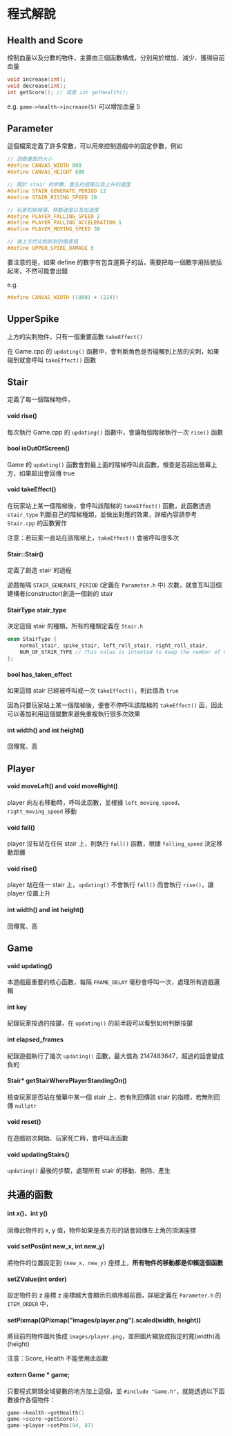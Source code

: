 # 程式解說

## Health and Score

控制血量以及分數的物件，主要由三個函數構成，分別用於增加、減少、獲得目前血量
```cpp
void increase(int);
void decrease(int);
int getScore(); // 或是 int getHealth();
```
e.g. `game->health->increase(5)` 可以增加血量 5

## Parameter

這個檔案定義了許多常數，可以用來控制遊戲中的固定參數，例如
```cpp
// 遊戲畫面的大小
#define CANVAS_WIDTH 800
#define CANVAS_HEIGHT 600

// 關於 stair 的參數，產生的週期以及上升的速度
#define STAIR_GENERATE_PERIOD 12
#define STAIR_RISING_SPEED 10

// 玩家初始掉落、移動速度以及加速度
#define PLAYER_FALLING_SPEED 2
#define PLAYER_FALLING_ACCELERATION 1
#define PLAYER_MOVING_SPEED 30

// 被上方的尖刺刺到的傷害值
#define UPPER_SPIKE_DAMAGE 5
```

要注意的是，如果 define 的數字有包含運算子的話，需要把每一個數字用括號括起來，不然可能會出錯

e.g.
```cpp
#define CANVAS_WIDTH ((800) + (224))
```

## UpperSpike

上方的尖刺物件，只有一個重要函數 `takeEffect()`

在 Game.cpp 的 `updating()` 函數中，會判斷角色是否碰觸到上放的尖刺，如果碰到就會呼叫 `takeEffect()` 函數

## Stair

定義了每一個階梯物件，


#### void rise()
每次執行 Game.cpp 的 `updating()` 函數中，會讓每個階梯執行一次 `rise()` 函數

#### bool isOutOfScreen()
Game 的 `updating()` 函數會對最上面的階梯呼叫此函數，檢查是否超出螢幕上方，如果超出會回傳 true

#### void takeEffect()
在玩家站上某一個階梯後，會呼叫該階梯的 `takeEffect()` 函數，此函數透過 `stair_type` 判斷自己的階梯種類，並做出對應的效果，詳細內容請參考 `Stair.cpp` 的函數實作

注意：若玩家一直站在該階梯上，`takeEffect()` 會被呼叫很多次

#### Stair::Stair()

定義了創造 stair`的過程

遊戲每隔 `STAIR_GENERATE_PERIOD` (定義在 `Parameter.h` 中) 次數，就會互叫這個建構者(constructor)創造一個新的 stair

#### StairType stair\_type
決定這個 stair 的種類，所有的種類定義在 `Stair.h`
```cpp
enum StairType {
    normal_stair, spike_stair, left_roll_stair, right_roll_stair,
    NUM_OF_STAIR_TYPE // This value is intented to keep the number of elements in this enum.
};
```
#### bool has_taken_effect

如果這個 stair 已經被呼叫或一次 `takeEffect()`，則此值為 `true`

因為只要玩家站上某一個階梯後，便會不停呼叫該階梯的 `takeEffect()` 函，因此可以善加利用這個變數來避免重複執行很多次效果

#### int width() and int height()

回傳寬、高

## Player

#### void moveLeft() and void moveRight()

player 向左右移動時，呼叫此函數，並根據 `left_moving_speed`、`right_moving_speed` 移動

#### void fall()

player 沒有站在任何 stair 上，則執行 `fall()` 函數，根據 `falling_speed` 決定移動距離

#### void rise()

player 站在任一 stair 上，`updating()` 不會執行 `fall()` 而會執行 `rise()`，讓 player 位置上升


#### int width() and int height()

回傳寬、高

## Game

#### void updating()

本遊戲最重要的核心函數，每隔 `FRAME_DELAY` 毫秒會呼叫一次，處理所有遊戲邏輯

#### int key

紀錄玩家按過的按鍵，在 `updating()` 的前半段可以看到如何判斷按鍵

#### int elapsed\_frames

紀錄遊戲執行了幾次 `updating()` 函數，最大值為 2147483647，超過的話會變成負的

#### Stair\* getStairWherePlayerStandingOn()

檢查玩家是否站在螢幕中某一個 stair 上，若有則回傳該 stair 的指標，若無則回傳 `nullptr`

#### void reset()

在遊戲初次開始、玩家死亡時，會呼叫此函數

####  void updatingStairs()

`updating()` 最後的步驟，處理所有 stair 的移動、刪除、產生


## 共通的函數

#### int x()、int y()

回傳此物件的 x, y 值，物件如果是長方形的話會回傳左上角的頂演座標

#### void setPos(int new\_x, int new\_y)

將物件的位置設定到 `(new_x, new_y)` 座標上，**所有物件的移動都是仰賴這個函數**

#### setZValue(int order)

設定物件的 z 座標 z 座標越大會顯示的順序越前面，詳細定義在 `Parameter.h` 的 `ITEM_ORDER` 中，

#### setPixmap(QPixmap("images/player.png").scaled(width, height))

將目前的物件圖片換成 `images/player.png`，並把圖片縮放成指定的寬(width)高(height)

注意：Score, Health 不能使用此函數

#### extern Game * game;

只要程式開頭全域變數的地方加上這個，並 `#include "Game.h"`，就能透過以下函數操作各個物件：

```cpp
game->health->getHealth()
game->score->getScore()
game->player->setPos(94, 87)
```
